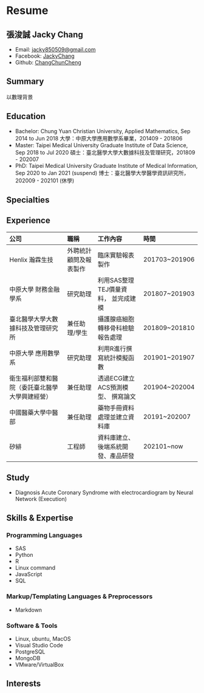 # Resume

## 張浚誠 Jacky Chang

* Email: jacky850509@gmail.com
* Facebook: [JackyChang](https://www.facebook.com/profile.php?id=100004678897373)
* Github: [ChangChunCheng](https://github.com/ChangChunCheng)

## Summary

以數理背景

## Education

* Bachelor: Chung Yuan Christian University, Applied Mathematics, Sep 2014 to Jun 2018 大學：中原大學應用數學系畢業，201409 - 201806
* Master: Taipei Medical University Graduate Institute of Data Science, Sep 2018 to Jul 2020 碩士：臺北醫學大學大數據科技及管理研究，201809 - 202007
* PhD: Taipei Medical University Graduate Institute of Medical Information, Sep 2020 to Jan 2021 \(suspend\) 博士：臺北醫學大學醫學資訊研究所，202009 - 202101 \(休學\)

## Specialties

## Experience

| 公司 | 職稱 | 工作內容 | 時間 |
| :--- | :--- | :--- | :--- |
| Henlix 瀚霖生技 | 外聘統計顧問及報表製作 | 臨床實驗報表製作 | 201703~201906 |
| 中原大學 財務金融學系 | 研究助理 | 利用SAS整理TEJ價量資料， 並完成建模 | 201807~201903 |
| 臺北醫學大學大數據科技及管理研究所 | 兼任助理/學生 | 攝護腺癌細胞轉移骨科檢驗報告處理 | 201809~201810 |
| 中原大學 應用數學系 | 研究助理 | 利用R進行撰寫統計模擬函數 | 201901~201907 |
| 衛生福利部雙和醫院（委託臺北醫學大學興建經營） | 兼任助理 | 透過ECG建立ACS預測模型、 撰寫論文 | 201904~202004 |
| 中國醫藥大學中醫部 | 兼任助理 | 藥物手冊資料處理並建立資料庫 | 20191~202007 |
| 矽緋 | 工程師 | 資料庫建立、後端系統開發、產品研發 | 202101~now |

## Study

* Diagnosis Acute Coronary Syndrome with electrocardiogram by Neural Network \(Execution\)

## Skills & Expertise

### Programming Languages

* SAS
* Python
* R
* Linux command
* JavaScript
* SQL

### Markup/Templating Languages & Preprocessors

* Markdown

### Software & Tools

* Linux, ubuntu, MacOS
* Visual Studio Code
* PostgreSQL
* MongoDB
* VMware/VirtualBox

## Interests

